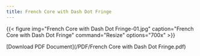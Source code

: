 ```yaml
---
title: French Core with Dash Dot Fringe
---
```



{{< figure
img="French Core with Dash Dot Fringe-01.jpg"
caption="French Core with Dash Dot Fringe"
command="Resize"
options="700x" >}}



[Download PDF Document](/PDF/French Core with Dash Dot Fringe.pdf)
